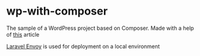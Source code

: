 # wp-with-composer

The sample of a WordPress project based on Composer.
Made with a help of [this](https://time2hack.com/composer-wordpress-deployment/) article

[Laravel Envoy](https://laravel.com/docs/master/envoy) is used for deployment on a local environment
